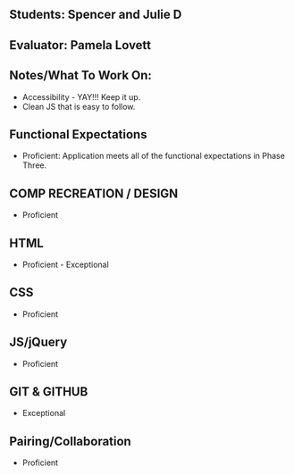 ## Students: Spencer and Julie D
## Evaluator: Pamela Lovett
## Notes/What To Work On:

- Accessibility - YAY!!! Keep it up.
- Clean JS that is easy to follow.


## Functional Expectations

* Proficient: Application meets all of the functional expectations in Phase Three.


## COMP RECREATION / DESIGN

* Proficient  


## HTML
 
* Proficient - Exceptional  


## CSS

* Proficient  

 
## JS/jQuery
  
* Proficient  


## GIT & GITHUB

* Exceptional  


## Pairing/Collaboration

* Proficient  


